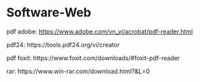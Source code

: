 # Software-Web
pdf adobe: https://www.adobe.com/vn_vi/acrobat/pdf-reader.html 
</p>
pdf24: https://tools.pdf24.org/vi/creator
</p>
pdf foxit: https://www.foxit.com/downloads/#foxit-pdf-reader
</p>
rar: https://www.win-rar.com/download.html?&L=0

